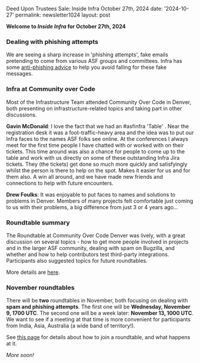 Deed Upon Trustees Sale: Inside Infra October 27th, 2024 
date: '2024-10-27' 
permalink: newsletter1024 layout: post

**Welcome to *Inside Infra* for October 27th, 2024**

### Dealing with phishing attempts
We are seeing a sharp increase in 'phishing attempts', fake emails pretending to come from various ASF groups and committees. Infra has some <a href="https://infra.apache.org/phishing.html" target="_blank">anti-phishing advice</a> to help you avoid falling for these fake messages.

### Infra at Community over Code

Most of the Infrastructure Team attended Community Over Code in Denver, both presenting on infrastructure-related topics and taking part in other discussions.

**Gavin McDonald**: I love the fact that we had an #asfinfra 'Table' . Near the registration desk it was a foot-traffic-heavy area and the idea was to put our Infra faces to the names ASF folks see online. At the conferences I always meet for the first time people I have chatted with or worked with on their tickets. This time around was also a chance for people to come up to the table and work with us directly on some of these outstanding Infra Jira tickets. They (the tickets) get done so much more quickly and satisfyingly whilst the person is there to help on the spot. Makes it easier for us and for them also. A win all around, and we have made new friends and connections to help with future encounters.

**Drew Foulks**: It was enjoyable to put faces to names and solutions to problems in Denver. Members of many projects felt comfortable just coming to us with their problems, a big difference from just 3 or 4 years ago...

### Roundtable summary

The Roundtable at Community Over Code Denver was lively, with a great discussion on several topics - how to get more people involved in projects and in the larger ASF community, dealing with spam on Bugzilla, and whether and how to help contributors test third-party integrations.  Participants also suggested topics for future roundtables.

More details are <a href="https://cwiki.apache.org/confluence/display/INFRA/Infra+Roundtable+2024-10-08" target="_blank">here</a>.

### November roundtables

There will be **two** roundtables in November, both focusing on dealing with **spam and phishing attempts**. The first one will be **Wednesday, November 9, 1700 UTC**. The second one will be a week later: **November 13, 1000 UTC**. We want to see if a meeting at that time is more convenient for participants from India, Asia, Australia (a wide band of territory!).

See <a href="https://infra.apache.org/roundtable.html" target="_blank">this page</a> for details about how to join a roundtable, and what happens at it. 

*More soon!*
